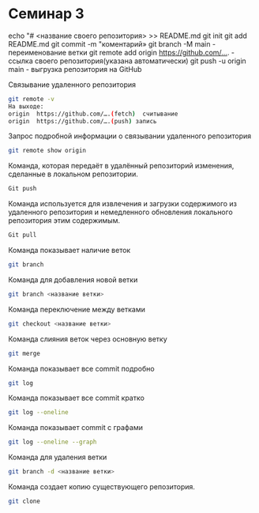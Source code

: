 # Семинар 3

echo "# <название своего репозитория> >> README.md
git init
git add README.md
git commit -m "коментарий»
git branch -M main - переименование ветки 
git remote add origin https://github.com/…. - ссылка своего репозитория(указана автоматически)
git push -u origin main - выгрузка репозитория на GitHub


Cвязывание удаленного репозитория
``````sh
git remote -v 
На выходе:
origin	https://github.com/….(fetch)  считывание
origin	https://github.com/….(push) запись
``````

Запрос подробной информации о связывании удаленного репозитория
``````sh
git remote show origin
``````

Команда, которая передаёт в удалённый репозиторий изменения, сделанные в локальном репозитории. 
``````sh
Git push
``````

 Команда используется для извлечения и загрузки содержимого из удаленного репозитория и немедленного обновления локального репозитория этим содержимым.
``````sh
Git pull
``````

Команда показывает наличие веток
``````sh
git branch 
``````

Команда для добавления новой ветки
``````sh
git branch <название ветки> 
``````

Команда переключение между ветками
``````sh
git checkout <название ветки> 
``````

Команда слияния веток через основную ветку
``````sh
git merge 
``````

Команда показывает все commit подробно
``````sh
git log 
``````

Команда показывает все commit кратко
``````sh
git log --oneline 
``````

Команда показывает commit  с графами
``````sh
git log --oneline --graph 
``````

Команда для удаления ветки
``````sh
git branch -d <название ветки> 
``````

Команда создает копию существующего репозитория.
`````sh
git clone 
`````